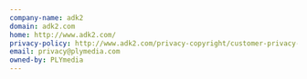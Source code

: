 ```yaml
---
company-name: adk2
domain: adk2.com
home: http://www.adk2.com/
privacy-policy: http://www.adk2.com/privacy-copyright/customer-privacy-policy/
email: privacy@plymedia.com
owned-by: PLYmedia
---
```




